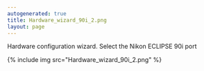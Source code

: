 ```yaml
---
autogenerated: true
title: Hardware_wizard_90i_2.png
layout: page
---
```


Hardware configuration wizard. Select the Nikon ECLIPSE 90i port

{% include img src="Hardware_wizard_90i_2.png" %}

